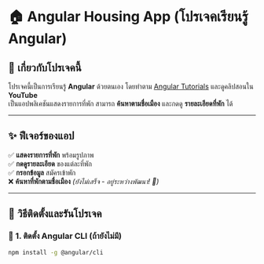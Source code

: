 # 🏠 Angular Housing App (โปรเจคเรียนรู้ Angular)

## 📌 เกี่ยวกับโปรเจคนี้
โปรเจคนี้เป็นการเรียนรู้ **Angular** ด้วยตนเอง โดยทำตาม [Angular Tutorials](https://angular.dev/tutorials/first-app) และดูคลิปสอนใน **YouTube**  
เป็นแอปพลิเคชันแสดงรายการที่พัก สามารถ **ค้นหาตามชื่อเมือง** และกดดู **รายละเอียดที่พัก** ได้  

---

## ✨ ฟีเจอร์ของแอป
✅ **แสดงรายการที่พัก** พร้อมรูปภาพ  
✅ **กดดูรายละเอียด** ของแต่ละที่พัก  
✅ **กรอกข้อมูล** สมัครเข้าพัก  
❌ **ค้นหาที่พักตามชื่อเมือง** *(ยังไม่เสร็จ - อยู่ระหว่างพัฒนา! 🚧)*  

---

## 🚀 วิธีติดตั้งและรันโปรเจค

### 🔹 1. ติดตั้ง Angular CLI (ถ้ายังไม่มี)
```bash
npm install -g @angular/cli
```
